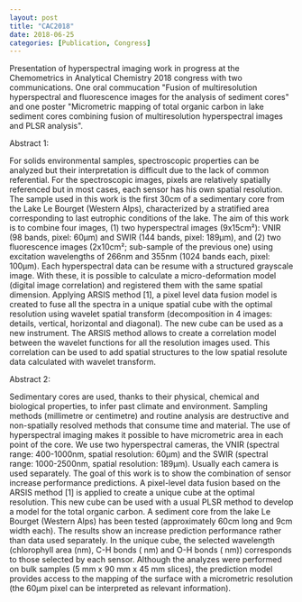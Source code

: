 ```yaml
---
layout: post
title: "CAC2018"
date: 2018-06-25
categories: [Publication, Congress]
---
```


Presentation of hyperspectral imaging work in progress at the Chemometrics in Analytical Chemistry 2018 congress with two communications. One oral commucation "Fusion of multiresolution hyperspectral and fluorescence images for the analysis of sediment cores" and one poster "Micrometric mapping of total organic carbon in lake sediment cores combining fusion of multiresolution hyperspectral images and PLSR analysis".

Abstract 1:

For solids environmental samples, spectroscopic properties can be analyzed but their interpretation is difficult due to the lack of common referential. For the spectroscopic images, pixels are relatively spatially referenced but in most cases, each sensor has his own spatial resolution. The sample used in this work is the first 30cm of a sedimentary core from the Lake Le Bourget (Western Alps), characterized by a stratified area corresponding to last eutrophic conditions of the lake. The aim of this work is to combine four images, (1) two hyperspectral images (9x15cm²): VNIR (98 bands, pixel: 60μm) and SWIR (144 bands, pixel: 189μm), and (2) two fluorescence images (2x10cm²; sub-sample of the previous one) using excitation wavelengths of 266nm and 355nm (1024 bands each, pixel: 100μm). Each hyperspectral data can be resume with a structured grayscale image. With these, it is possible to calculate a micro-deformation model (digital image correlation) and registered them with the same spatial dimension. Applying ARSIS method [1], a pixel level data fusion model is created to fuse all the spectra in a unique spatial cube with the optimal resolution using wavelet spatial transform (decomposition in 4 images: details, vertical, horizontal and diagonal). The new cube can be used as a new instrument. The ARSIS method allows to create a correlation model between the wavelet functions for all the resolution images used. This correlation can be used to add spatial structures to the low spatial resolute data calculated with wavelet transform.

Abstract 2:

Sedimentary cores are used, thanks to their physical, chemical and biological properties, to infer past climate and environment. Sampling methods (millimetre or centimetre) and routine analysis are destructive and non-spatially resolved methods that consume time and material. The use of hyperspectral imaging makes it possible to have micrometric area in each point of the core. We use two hyperspectral cameras, the VNIR (spectral range: 400-1000nm, spatial resolution: 60μm) and the SWIR (spectral range: 1000-2500nm, spatial resolution: 189μm). Usually each camera is used separately. The goal of this work is to show the combination of sensor increase performance predictions. A pixel-level data fusion based on the ARSIS method [1] is applied to create a unique cube at the optimal resolution. This new cube can be used with a usual PLSR method to develop a model for the total organic carbon. A sediment core from the lake Le Bourget (Western Alps) has been tested (approximately 60cm long and 9cm width each). The results show an increase prediction performance rather than data used separately. In the unique cube, the selected wavelength (chlorophyll area (nm), C-H bonds ( nm) and O-H bonds ( nm)) corresponds to those selected by each sensor. Although the analyzes were performed on bulk samples (5 mm x 90 mm x 45 mm slices), the prediction model provides access to the mapping of the surface with a micrometric resolution (the 60μm pixel can be interpreted as relevant information).